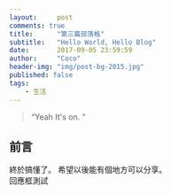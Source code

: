 ```yaml
---
layout:     post
comments: true
title:      "第三篇部落格"
subtitle:   "Hello World, Hello Blog"
date:       2017-09-05 23:59:59
author:     "Coco"
header-img: "img/post-bg-2015.jpg"
published: false
tags:
    - 生活
---
```


> “Yeah It's on. ”

## 前言

終於搞懂了。
希望以後能有個地方可以分享。  
回應框測試